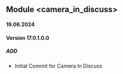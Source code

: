 ## Module <camera_in_discuss>

#### 19.06.2024
#### Version 17.0.1.0.0
##### ADD

- Initial Commit for Camera In Discuss
